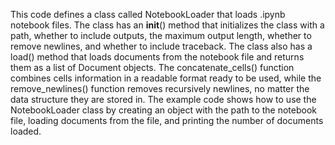 This code defines a class called NotebookLoader that loads .ipynb notebook files. The class has an __init__() method that initializes the class with a path, whether to include outputs, the maximum output length, whether to remove newlines, and whether to include traceback. The class also has a load() method that loads documents from the notebook file and returns them as a list of Document objects. The concatenate_cells() function combines cells information in a readable format ready to be used, while the remove_newlines() function removes recursively newlines, no matter the data structure they are stored in. The example code shows how to use the NotebookLoader class by creating an object with the path to the notebook file, loading documents from the file, and printing the number of documents loaded.

